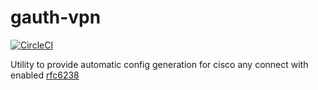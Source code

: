 # gauth-vpn

[![CircleCI](https://circleci.com/gh/djleonskennedy/gauth-auto.svg?style=svg)](https://circleci.com/gh/djleonskennedy/gauth-auto)

Utility to provide automatic config generation for cisco any connect
with enabled [rfc6238](https://tools.ietf.org/html/rfc6238)
